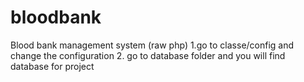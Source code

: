 # bloodbank
Blood bank management system (raw php)
1.go to classe/config and change the configuration 
2. go to database folder and you will find database for project
